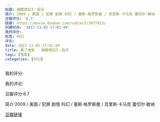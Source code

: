 ```yaml
---
标题: 蝴蝶效应3：启示
简介: 2009 / 美国 / 犯罪 剧情 科幻 / 塞斯·格罗斯曼 / 克里斯·卡马克 蕾切尔·敏纳
豆瓣评分: '6.7'
链接: https://movie.douban.com/subject/3077413/
创建时间: '2017-11-05 17:01:49'
我的评分:
标签: 科幻
评论:
date: 2017-11-05 17:01:49
title: 看了电影 - 蝴蝶效应3：启示
tags: [电影]
categories: [科幻]
---
```


我的评分:

我的评论:

豆瓣评分:6.7

简介:2009 / 美国 / 犯罪 剧情 科幻 / 塞斯·格罗斯曼 / 克里斯·卡马克 蕾切尔·敏纳

[豆瓣链接](https://movie.douban.com/subject/3077413/)

